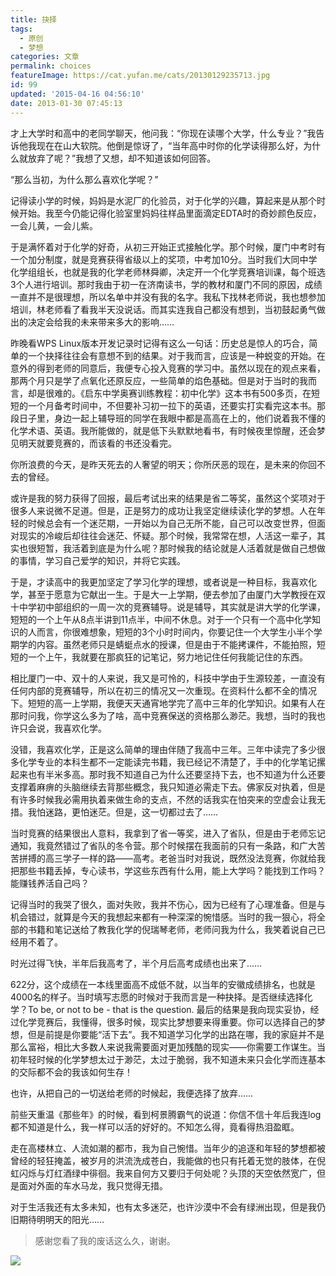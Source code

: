 ```yaml
---
title: 抉择
tags:
  - 原创
  - 梦想
categories: 文章
permalink: choices
featureImage: https://cat.yufan.me/cats/20130129235713.jpg
id: 99
updated: '2015-04-16 04:56:10'
date: 2013-01-30 07:45:13
---
```


才上大学时和高中的老同学聊天，他问我：“你现在读哪个大学，什么专业？”我告诉他我现在在山大软院。他倒是惊讶了，“当年高中时你的化学读得那么好，为什么就放弃了呢？”我想了又想，却不知道该如何回答。

“那么当初，为什么那么喜欢化学呢？”

记得读小学的时候，妈妈是水泥厂的化验员，对于化学的兴趣，算起来是从那个时候开始。我至今仍能记得化验室里妈妈往样品里面滴定EDTA时的奇妙颜色反应，一会儿黄，一会儿紫。

于是满怀着对于化学的好奇，从初三开始正式接触化学。那个时候，厦门中考时有一个加分制度，就是竞赛获得省级以上的奖项，中考加10分。当时我们大同中学化学组组长，也就是我的化学老师林舜卿，决定开一个化学竞赛培训课，每个班选3个人进行培训。那时我由于初一在济南读书，学的教材和厦门不同的原因，成绩一直并不是很理想，所以名单中并没有我的名字。我私下找林老师说，我也想参加培训，林老师看了看我半天没说话。而其实连我自己都没有想到，当初鼓起勇气做出的决定会给我的未来带来多大的影响……

<!--more-->

昨晚看WPS Linux版本开发记录时记得有这么一句话：历史总是惊人的巧合，简单的一个抉择往往会有意想不到的结果。对于我而言，应该是一种蜕变的开始。在意外的得到老师的同意后，我便专心投入竞赛的学习中。虽然以现在的观点来看，那两个月只是学了点氧化还原反应，一些简单的焰色基础。但是对于当时的我而言，却是很难的。《启东中学奥赛训练教程：初中化学》这本书有500多页，在短短的一个月备考时间中，不但要补习初一拉下的英语，还要实打实看完这本书。那段日子里，身边一起上辅导班的同学在我眼中都是高高在上的，他们说着我不懂的化学术语、英语。我所能做的，就是低下头默默地看书，有时候夜里惊醒，还会梦见明天就要竞赛的，而该看的书还没看完。

你所浪费的今天，是昨天死去的人奢望的明天；你所厌恶的现在，是未来的你回不去的曾经。

或许是我的努力获得了回报，最后考试出来的结果是省二等奖，虽然这个奖项对于很多人来说微不足道。但是，正是努力的成功让我坚定继续读化学的梦想。人在年轻的时候总会有一个迷茫期，一开始以为自己无所不能，自己可以改变世界，但面对现实的冷峻后却往往会迷茫、怀疑。那个时候，我常常在想，人活这一辈子，其实也很短暂，我活着到底是为什么呢？那时候我的结论就是人活着就是做自己想做的事情，学习自己爱学的知识，并将它实践。

于是，才读高中的我更加坚定了学习化学的理想，或者说是一种目标，我喜欢化学，甚至于愿意为它献出一生。于是大一上学期，便去参加了由厦门大学教授在双十中学初中部组织的一周一次的竞赛辅导。说是辅导，其实就是讲大学的化学课，短短的一个上午从8点半讲到11点半，中间不休息。对于一个只有一个高中化学知识的人而言，你很难想象，短短的3个小时时间内，你要记住一个大学生小半个学期学的内容。虽然老师只是蜻蜓点水的授课，但是由于不能拷课件，不能拍照，短短的一个上午，我就要在那疯狂的记笔记，努力地记住任何我能记住的东西。

相比厦门一中、双十的人来说，我又是可怜的，科技中学由于生源较差，一直没有任何内部的竞赛辅导，所以在初三的情况又一次重现。在资料什么都不全的情况下。短短的高一上学期，我便天天通宵地学完了高中三年的化学知识。如果有人在那时问我，你学这么多为了啥，高中竞赛保送的资格那么渺茫。我想，当时的我也许只会说，我喜欢化学。

没错，我喜欢化学，正是这么简单的理由伴随了我高中三年。三年中读完了多少很多化学专业的本科生都不一定能读完书籍，我已经记不清楚了，手中的化学笔记摞起来也有半米多高。那时</span>我不知道自己为什么还要坚持下去，也不知道为什么还要支撑着麻痹的头脑继续去背那些概念，我只知道必需走下去。佛家反对执着，但是有许多时候我必需用执着来做生命的支点，不然的话我实在怕突来的空虚会让我无措。我怕迷路，更怕迷茫。但是，这一切都过去了……

当时竞赛的结果很出人意料，我拿到了省一等奖，进入了省队，但是由于老师忘记通知，我竟然错过了省队的冬令营。那个时候摆在我面前的只有一条路，和广大苦苦拼搏的高三学子一样的路——高考。老爸当时对我说，既然没法竞赛，你就给我把那些书籍丢掉，专心读书，学这些东西有什么用，能上大学吗？能找到工作吗？能赚钱养活自己吗？

记得当时的我哭了很久，面对失败，我并不伤心，因为已经有了心理准备。但是与机会错过，就算是今天的我想起来都有一种深深的惋惜感。当时的我一狠心，将全部的书籍和笔记送给了教我化学的倪瑞琴老师，老师问我为什么，我笑着说自己已经用不着了。

时光过得飞快，半年后我高考了，半个月后高考成绩也出来了……

622分，这个成绩在一本线里面高不成低不就，以当年的安徽成绩排名，也就是4000名的样子。当时填写志愿的时候对于我而言是一种抉择。是否继续选择化学？To be, or not to be - that is the question. 最后的结果是我向现实妥协，经过化学竞赛后，我懂得，很多时候，现实比梦想要来得重要。你可以选择自己的梦想，但是前提是你要能“活下去”。我不知道学习化学的出路在哪，我的家庭并不是那么富裕，相比大多数人来说我需要面对更加残酷的现实——你需要工作谋生。当初年轻时候的化学梦想太过于渺茫，太过于脆弱，我不知道未来只会化学而连基本的交际都不会的我该如何生存！

也许，从把自己的一切送给老师的时候起，我便选择了放弃……

前些天重温《那些年》的时候，看到柯景腾霸气的说道：你信不信十年后我连log都不知道是什么，我一样可以活的好好的。不知怎么得，竟看得热泪盈眶。

走在高楼林立、人流如潮的都市，我为自己惋惜。当年少的追逐和年轻的梦想都被曾经的轻狂掩盖，被岁月的洪流洗成苍白，我能做的也只有托着无觉的肢体，在倪虹闪烁与灯红酒绿中徘徊。我来自何方又要归于何处呢？头顶的天空依然宽广，但是面对外面的车水马龙，我只觉得无措。

对于生活我还有太多未知，也有太多迷茫，也许沙漠中不会有绿洲出现，但是我仍旧期待明明天的阳光……

>感谢您看了我的废话这么久，谢谢。

![](https://cat.yufan.me/cats/20130129235710.jpg)
